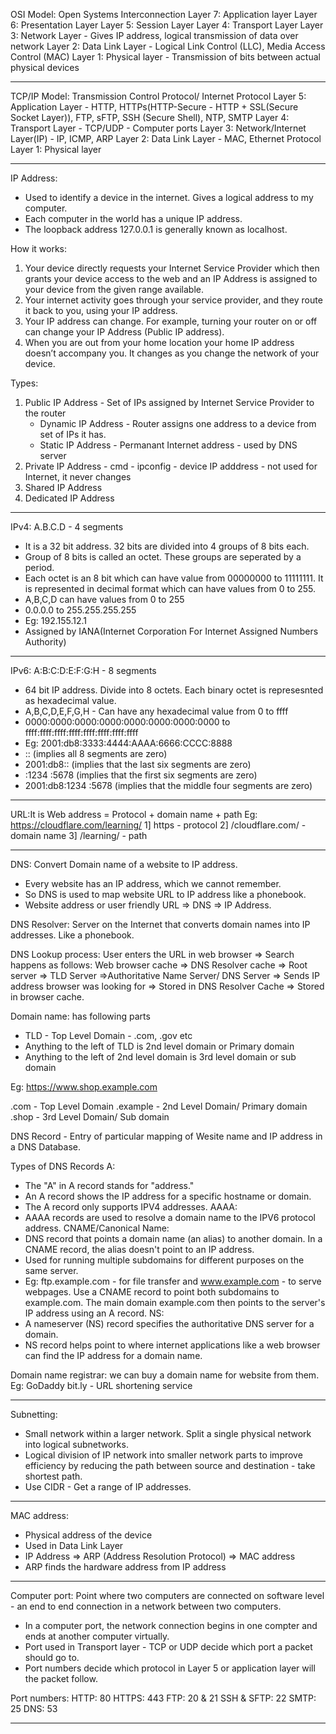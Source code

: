 OSI Model: Open Systems Interconnection
Layer 7: Application layer
Layer 6: Presentation Layer
Layer 5: Session Layer
Layer 4: Transport Layer
Layer 3: Network Layer - Gives IP address, logical transmission of data over network
Layer 2: Data Link Layer - Logical Link Control (LLC), Media Access Control (MAC)
Layer 1: Physical layer - Transmission of bits between actual physical devices

---

TCP/IP Model: Transmission Control Protocol/ Internet Protocol
Layer 5: Application Layer - HTTP, HTTPs(HTTP-Secure - HTTP + SSL(Secure Socket Layer)), FTP, sFTP, SSH (Secure Shell), NTP, SMTP
Layer 4: Transport Layer - TCP/UDP - Computer ports
Layer 3: Network/Internet Layer(IP) - IP, ICMP, ARP
Layer 2: Data Link Layer - MAC, Ethernet Protocol
Layer 1: Physical layer

---

IP Address:

- Used to identify a device in the internet. Gives a logical address to my computer.
- Each computer in the world has a unique IP address.
- The loopback address 127.0.0.1 is generally known as localhost.

How it works:

1. Your device directly requests your Internet Service Provider which then grants your device access to the web and an IP Address is assigned to your device from the given range available.
2. Your internet activity goes through your service provider, and they route it back to you, using your IP address.
3. Your IP address can change. For example, turning your router on or off can change your IP Address (Public IP address).
4. When you are out from your home location your home IP address doesn’t accompany you. It changes as you change the network of your device.

Types:

1. Public IP Address - Set of IPs assigned by Internet Service Provider to the router
   - Dynamic IP Address - Router assigns one address to a device from set of IPs it has.
   - Static IP Address - Permanant Internet address - used by DNS server
2. Private IP Address - cmd - ipconfig - device IP adddress - not used for Internet, it never changes
3. Shared IP Address
4. Dedicated IP Address

---

IPv4: A.B.C.D - 4 segments

- It is a 32 bit address. 32 bits are divided into 4 groups of 8 bits each.
- Group of 8 bits is called an octet. These groups are seperated by a period.
- Each octet is an 8 bit which can have value from 00000000 to 11111111. It is represented in decimal format which can have values from 0 to 255.
- A,B,C,D can have values from 0 to 255
- 0.0.0.0 to 255.255.255.255
- Eg: 192.155.12.1
- Assigned by IANA(Internet Corporation For Internet Assigned Numbers Authority)

---

IPv6: A:B:C:D:E:F:G:H - 8 segments

- 64 bit IP address. Divide into 8 octets. Each binary octet is represesnted as hexadecimal value.
- A,B,C,D,E,F,G,H - Can have any hexadecimal value from 0 to ffff
- 0000:0000:0000:0000:0000:0000:0000:0000 to ffff:ffff:ffff:ffff:ffff:ffff:ffff:ffff
- Eg: 2001:db8:3333:4444:AAAA:6666:CCCC:8888
- :: (implies all 8 segments are zero)
- 2001:db8:: (implies that the last six segments are zero)
- :1234 :5678 (implies that the first six segments are zero)
- 2001:db8:1234 :5678 (implies that the middle four segments are zero)

---

URL:It is Web address = Protocol + domain name + path
Eg: https://cloudflare.com/learning/
1] https - protocol
2] /cloudflare.com/ - domain name
3] /learning/ - path

---

DNS: Convert Domain name of a website to IP address.

- Every website has an IP address, which we cannot remember.
- So DNS is used to map website URL to IP address like a phonebook.
- Website address or user friendly URL => DNS => IP Address.

DNS Resolver: Server on the Internet that converts domain names into IP addresses. Like a phonebook.

DNS Lookup process: User enters the URL in web browser => Search happens as follows:
Web browser cache => DNS Resolver cache => Root server => TLD Server =>Authoritative Name Server/ DNS Server => Sends IP address browser was looking for => Stored in DNS Resolver Cache => Stored in browser cache.

Domain name: has following parts

- TLD - Top Level Domain - .com, .gov etc
- Anything to the left of TLD is 2nd level domain or Primary domain
- Anything to the left of 2nd level domain is 3rd level domain or sub domain

Eg: https://www.shop.example.com

.com - Top Level Domain
.example - 2nd Level Domain/ Primary domain
.shop - 3rd Level Domain/ Sub domain

DNS Record - Entry of particular mapping of Wesite name and IP address in a DNS Database.

Types of DNS Records
A:

- The "A" in A record stands for "address."
- An A record shows the IP address for a specific hostname or domain.
- The A record only supports IPV4 addresses.
  AAAA:
- AAAA records are used to resolve a domain name to the IPV6 protocol address.
  CNAME/Canonical Name:
- DNS record that points a domain name (an alias) to another domain. In a CNAME record, the alias doesn't point to an IP address.
- Used for running multiple subdomains for different purposes on the same server.
- Eg: ftp.example.com - for file transfer and www.example.com - to serve webpages. Use a CNAME record to point both subdomains to example.com. The main domain example.com then points to the server's IP address using an A record.
  NS:
- A nameserver (NS) record specifies the authoritative DNS server for a domain.
- NS record helps point to where internet applications like a web browser can find the IP address for a domain name.

Domain name registrar: we can buy a domain name for website from them. Eg: GoDaddy
bit.ly - URL shortening service

---

Subnetting:

- Small network within a larger network. Split a single physical network into logical subnetworks.
- Logical division of IP network into smaller network parts to improve efficiency by reducing the path between source and destination - take shortest path.
- Use CIDR - Get a range of IP addresses.

---

MAC address:

- Physical address of the device
- Used in Data Link Layer
- IP Address => ARP (Address Resolution Protocol) => MAC address
- ARP finds the hardware address from IP address

---

Computer port: Point where two computers are connected on software level - an end to end connection in a network between two computers.

- In a computer port, the network connection begins in one compter and ends at another computer virtually.
- Port used in Transport layer - TCP or UDP decide which port a packet should go to.
- Port numbers decide which protocol in Layer 5 or application layer will the packet follow.

Port numbers:
HTTP: 80
HTTPS: 443
FTP: 20 & 21
SSH & SFTP: 22
SMTP: 25
DNS: 53

---

